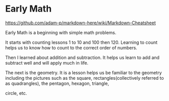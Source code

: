 # Early Math

https://github.com/adam-p/markdown-here/wiki/Markdown-Cheatsheet

Early Math is a beginning with simple math problems.

It starts with counting lessons 1 to 10 and 100 then 120. Learning to count helps us to know how to  count to the correct order of numbers.

Then I learned about addition and subtraction. It helps us learn to add and subtract well and will apply much in life.

The next is the geometry. It is a lesson helps us be familiar to the geometry including the pictures such as the square, rectangles(collectively referred to as quadrangles), the pentagon, hexagon, triangle,

circle, etc.

